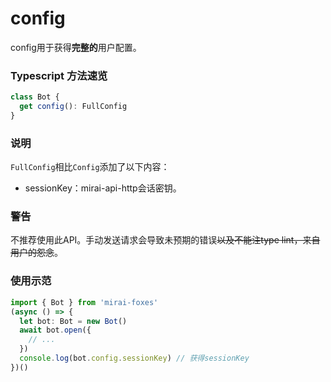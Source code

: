 # config

config用于获得**完整的**用户配置。

### Typescript 方法速览

```typescript
class Bot {
  get config(): FullConfig
}
```

### 说明

`FullConfig`相比`Config`添加了以下内容：

- sessionKey：mirai-api-http会话密钥。

### 警告

不推荐使用此API。手动发送请求会导致未预期的错误~~以及不能注type lint，来自用户的怨念~~。

### 使用示范

```typescript
import { Bot } from 'mirai-foxes'
(async () => {
  let bot: Bot = new Bot()
  await bot.open({
    // ...
  })
  console.log(bot.config.sessionKey) // 获得sessionKey
})()
```
